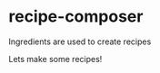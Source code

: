 recipe-composer
===============

Ingredients are used to create recipes

Lets make some recipes!



